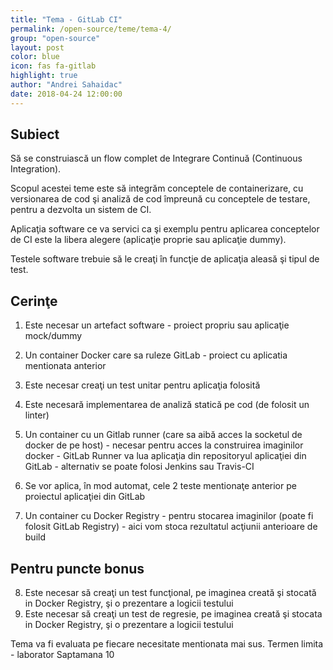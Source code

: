 ```yaml
---
title: "Tema - GitLab CI"
permalink: /open-source/teme/tema-4/
group: "open-source"
layout: post
color: blue
icon: fas fa-gitlab
highlight: true
author: "Andrei Sahaidac"
date: 2018-04-24 12:00:00
---
```


## Subiect
Să se construiască un flow complet de Integrare Continuă (Continuous Integration).

Scopul acestei teme este să integrăm conceptele de containerizare, cu versionarea de cod şi analiză de cod împreună cu conceptele de testare, pentru a dezvolta un sistem de CI.

Aplicaţia software ce va servici ca şi exemplu pentru aplicarea conceptelor de CI este la libera alegere (aplicaţie proprie sau aplicaţie dummy).

Testele software trebuie să le creaţi în funcţie de aplicaţia aleasă şi tipul de test.

## Cerinţe
1. Este necesar un artefact software - proiect propriu sau aplicaţie mock/dummy
2. Un container Docker care sa ruleze GitLab - proiect cu aplicatia mentionata anterior
3. Este necesar creaţi un test unitar pentru aplicaţia folosită
4. Este necesară implementarea de analiză statică pe cod (de folosit un linter)

5. Un container cu un Gitlab runner (care sa aibă acces la socketul de docker de pe host) - necesar pentru acces la construirea imaginilor docker - GitLab Runner va lua aplicaţia din repositoryul aplicaţiei din GitLab - alternativ se poate folosi Jenkins sau Travis-CI
6. Se vor aplica, în mod automat, cele 2 teste mentionaţe anterior pe proiectul aplicaţiei din GitLab

7. Un container cu Docker Registry - pentru stocarea imaginilor (poate fi folosit GitLab Registry) - aici vom stoca rezultatul acţiunii anterioare de build

## Pentru puncte bonus
8. Este necesar să creaţi un test funcţional, pe imaginea creată şi stocată in Docker Registry, şi o prezentare a logicii testului
9. Este necesar să creaţi un test de regresie, pe imaginea creată şi stocata in Docker Registry, şi o prezentare a logicii testului


Tema va fi evaluata pe fiecare necesitate mentionata mai sus.
Termen limita - laborator Saptamana 10